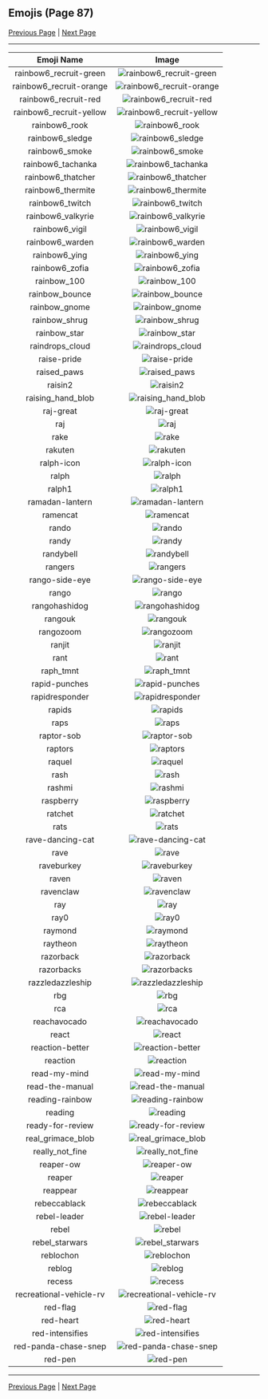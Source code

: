 
## Emojis (Page 87)

[Previous Page](/docs/hc/page-q-0086.md)
  | [Next Page](/docs/hc/page-r-0088.md)

<hr />

|Emoji Name|Image|
| :-: | :-: |
|rainbow6_recruit-green| ![rainbow6_recruit-green](/emojis/hc/rainbow6_recruit-green.png)|
|rainbow6_recruit-orange| ![rainbow6_recruit-orange](/emojis/hc/rainbow6_recruit-orange.png)|
|rainbow6_recruit-red| ![rainbow6_recruit-red](/emojis/hc/rainbow6_recruit-red.png)|
|rainbow6_recruit-yellow| ![rainbow6_recruit-yellow](/emojis/hc/rainbow6_recruit-yellow.png)|
|rainbow6_rook| ![rainbow6_rook](/emojis/hc/rainbow6_rook.png)|
|rainbow6_sledge| ![rainbow6_sledge](/emojis/hc/rainbow6_sledge.png)|
|rainbow6_smoke| ![rainbow6_smoke](/emojis/hc/rainbow6_smoke.png)|
|rainbow6_tachanka| ![rainbow6_tachanka](/emojis/hc/rainbow6_tachanka.png)|
|rainbow6_thatcher| ![rainbow6_thatcher](/emojis/hc/rainbow6_thatcher.png)|
|rainbow6_thermite| ![rainbow6_thermite](/emojis/hc/rainbow6_thermite.png)|
|rainbow6_twitch| ![rainbow6_twitch](/emojis/hc/rainbow6_twitch.png)|
|rainbow6_valkyrie| ![rainbow6_valkyrie](/emojis/hc/rainbow6_valkyrie.png)|
|rainbow6_vigil| ![rainbow6_vigil](/emojis/hc/rainbow6_vigil.png)|
|rainbow6_warden| ![rainbow6_warden](/emojis/hc/rainbow6_warden.png)|
|rainbow6_ying| ![rainbow6_ying](/emojis/hc/rainbow6_ying.png)|
|rainbow6_zofia| ![rainbow6_zofia](/emojis/hc/rainbow6_zofia.png)|
|rainbow_100| ![rainbow_100](/emojis/hc/rainbow_100.gif)|
|rainbow_bounce| ![rainbow_bounce](/emojis/hc/rainbow_bounce.gif)|
|rainbow_gnome| ![rainbow_gnome](/emojis/hc/rainbow_gnome.png)|
|rainbow_shrug| ![rainbow_shrug](/emojis/hc/rainbow_shrug.gif)|
|rainbow_star| ![rainbow_star](/emojis/hc/rainbow_star.png)|
|raindrops_cloud| ![raindrops_cloud](/emojis/hc/raindrops_cloud.gif)|
|raise-pride| ![raise-pride](/emojis/hc/raise-pride.png)|
|raised_paws| ![raised_paws](/emojis/hc/raised_paws.png)|
|raisin2| ![raisin2](/emojis/hc/raisin2.gif)|
|raising_hand_blob| ![raising_hand_blob](/emojis/hc/raising_hand_blob.png)|
|raj-great| ![raj-great](/emojis/hc/raj-great.gif)|
|raj| ![raj](/emojis/hc/raj.jpg)|
|rake| ![rake](/emojis/hc/rake.png)|
|rakuten| ![rakuten](/emojis/hc/rakuten.png)|
|ralph-icon| ![ralph-icon](/emojis/hc/ralph-icon.png)|
|ralph| ![ralph](/emojis/hc/ralph.png)|
|ralph1| ![ralph1](/emojis/hc/ralph1.png)|
|ramadan-lantern| ![ramadan-lantern](/emojis/hc/ramadan-lantern.jpg)|
|ramencat| ![ramencat](/emojis/hc/ramencat.gif)|
|rando| ![rando](/emojis/hc/rando.jpg)|
|randy| ![randy](/emojis/hc/randy.jpg)|
|randybell| ![randybell](/emojis/hc/randybell.png)|
|rangers| ![rangers](/emojis/hc/rangers.png)|
|rango-side-eye| ![rango-side-eye](/emojis/hc/rango-side-eye.png)|
|rango| ![rango](/emojis/hc/rango.png)|
|rangohashidog| ![rangohashidog](/emojis/hc/rangohashidog.jpg)|
|rangouk| ![rangouk](/emojis/hc/rangouk.png)|
|rangozoom| ![rangozoom](/emojis/hc/rangozoom.png)|
|ranjit| ![ranjit](/emojis/hc/ranjit.png)|
|rant| ![rant](/emojis/hc/rant.gif)|
|raph_tmnt| ![raph_tmnt](/emojis/hc/raph_tmnt.png)|
|rapid-punches| ![rapid-punches](/emojis/hc/rapid-punches.gif)|
|rapidresponder| ![rapidresponder](/emojis/hc/rapidresponder.png)|
|rapids| ![rapids](/emojis/hc/rapids.png)|
|raps| ![raps](/emojis/hc/raps.png)|
|raptor-sob| ![raptor-sob](/emojis/hc/raptor-sob.png)|
|raptors| ![raptors](/emojis/hc/raptors.png)|
|raquel| ![raquel](/emojis/hc/raquel.png)|
|rash| ![rash](/emojis/hc/rash.jpg)|
|rashmi| ![rashmi](/emojis/hc/rashmi.png)|
|raspberry| ![raspberry](/emojis/hc/raspberry.png)|
|ratchet| ![ratchet](/emojis/hc/ratchet.gif)|
|rats| ![rats](/emojis/hc/rats.gif)|
|rave-dancing-cat| ![rave-dancing-cat](/emojis/hc/rave-dancing-cat.gif)|
|rave| ![rave](/emojis/hc/rave.jpg)|
|raveburkey| ![raveburkey](/emojis/hc/raveburkey.gif)|
|raven| ![raven](/emojis/hc/raven.gif)|
|ravenclaw| ![ravenclaw](/emojis/hc/ravenclaw.png)|
|ray| ![ray](/emojis/hc/ray.png)|
|ray0| ![ray0](/emojis/hc/ray0.png)|
|raymond| ![raymond](/emojis/hc/raymond.png)|
|raytheon| ![raytheon](/emojis/hc/raytheon.jpg)|
|razorback| ![razorback](/emojis/hc/razorback.png)|
|razorbacks| ![razorbacks](/emojis/hc/razorbacks.png)|
|razzledazzleship| ![razzledazzleship](/emojis/hc/razzledazzleship.png)|
|rbg| ![rbg](/emojis/hc/rbg.png)|
|rca| ![rca](/emojis/hc/rca.png)|
|reachavocado| ![reachavocado](/emojis/hc/reachavocado.png)|
|react| ![react](/emojis/hc/react.png)|
|reaction-better| ![reaction-better](/emojis/hc/reaction-better.png)|
|reaction| ![reaction](/emojis/hc/reaction.png)|
|read-my-mind| ![read-my-mind](/emojis/hc/read-my-mind.gif)|
|read-the-manual| ![read-the-manual](/emojis/hc/read-the-manual.gif)|
|reading-rainbow| ![reading-rainbow](/emojis/hc/reading-rainbow.png)|
|reading| ![reading](/emojis/hc/reading.gif)|
|ready-for-review| ![ready-for-review](/emojis/hc/ready-for-review.jpg)|
|real_grimace_blob| ![real_grimace_blob](/emojis/hc/real_grimace_blob.png)|
|really_not_fine| ![really_not_fine](/emojis/hc/really_not_fine.png)|
|reaper-ow| ![reaper-ow](/emojis/hc/reaper-ow.png)|
|reaper| ![reaper](/emojis/hc/reaper.gif)|
|reappear| ![reappear](/emojis/hc/reappear.gif)|
|rebeccablack| ![rebeccablack](/emojis/hc/rebeccablack.png)|
|rebel-leader| ![rebel-leader](/emojis/hc/rebel-leader.png)|
|rebel| ![rebel](/emojis/hc/rebel.png)|
|rebel_starwars| ![rebel_starwars](/emojis/hc/rebel_starwars.png)|
|reblochon| ![reblochon](/emojis/hc/reblochon.png)|
|reblog| ![reblog](/emojis/hc/reblog.png)|
|recess| ![recess](/emojis/hc/recess.png)|
|recreational-vehicle-rv| ![recreational-vehicle-rv](/emojis/hc/recreational-vehicle-rv.png)|
|red-flag| ![red-flag](/emojis/hc/red-flag.png)|
|red-heart| ![red-heart](/emojis/hc/red-heart.png)|
|red-intensifies| ![red-intensifies](/emojis/hc/red-intensifies.gif)|
|red-panda-chase-snep| ![red-panda-chase-snep](/emojis/hc/red-panda-chase-snep.png)|
|red-pen| ![red-pen](/emojis/hc/red-pen.png)|

<hr/>

[Previous Page](/docs/hc/page-q-0086.md)
  | [Next Page](/docs/hc/page-r-0088.md)
